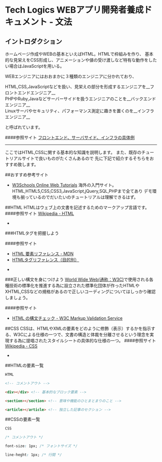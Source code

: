 # Tech Logics WEBアプリ開発者養成ドキュメント - 文法

## イントロダクション

ホームページ作成やWEBの基本といえばHTML。HTMLで枠組みを作り、
基本的な見栄えをCSS形成し、アニメーションや値の受け渡しなど特有な動作をしたい場合はJavaScriptを用いる。

WEBエンジニアにはおおまかに３種類のエンジニアに分かれており、

HTML,CSS,JavaScriptなどを扱い、見栄えの部分を形成するエンジニアを__フロントエンドエンジニア__  
PHPやRuby,Javaなどサーバーサイドを扱うエンジニアのことを__バックエンドエンジニア__  
Linuxサーバやセキュリティ、パフォーマンス測定に趣きを置くのを__インフラエンジニア__

と呼ばれています。

####参照サイト
[フロントエンド、サーバサイド、インフラの具体例](http://qiita.com/shuntaro_tamura/items/e1a20e33c57c71679688)

---

ここではHTML,CSSに関する基本的な知識を説明します。
また、既存のチュートリアルサイトで良いものがたくさんあるので
先に下記で紹介するそちらをおすすめ致します。

##おすすめ参考サイト
* [W3Schools Online Web Tutorials](http://www.w3schools.com)
海外の入門サイト。
HTML,HTML5,CSS,CSS3,JavaScript,jQuery,SQL,PHPまで全てあり
デモ環境も揃っているのでだいたいのチュートリアルは理解できるはず。


##HTML
HTMLはウェブ上の文書を記述するためのマークアップ言語です。
####参照サイト
[Wikipedia - HTML](http://ja.wikipedia.org/wiki/HyperText_Markup_Language)


-

###HTMLタグを把握しよう

####参照サイト
* [HTML 要素リファレンス - MDN](https://developer.mozilla.org/ja/docs/Web/HTML/Element)
* [HTMLタグリファレンス（目的別）](http://www.htmq.com/html/indexm.shtml)


-
###正しい構文を身につけよう
[World Wide Web(通称：W3C)](http://ja.wikipedia.org/wiki/World_Wide_Web_Consortium)で使用される各種技術の標準化を推進する為に設立された標準化団体が作ったHTMLやXHTML,CSSなどの規格があるので正しいコーディングについてはしっかり確認しましょう。

####参照サイト
* [HTML の構文チェック - W3C Markup Validation Service](http://webkaru.net/dev/html-w3c-markup-validation-service/)



##CSS
CSSは、HTMLやXMLの要素をどのように修飾（表示）するかを指示する、W3Cによる仕様の一つで、文書の構造と体裁を分離させるという理念を実現する為に提唱されたスタイルシートの具体的な仕様の一つ。
####参照サイト
[Wikipedia - CSS](http://ja.wikipedia.org/wiki/Cascading_Style_Sheets)



-

##HTMLの要素一覧

```html
HTML

<!-- コメントアウト -->

<div></div> <!-- 基本的なブロック要素 -->

<section></section> <!-- 意味や機能のひとまとまりのこと -->

<article></article> <!-- 独立した記事のセクション -->

```

##CSSの要素一覧

```css
CSS

/* コメントアウト */

font-size: 1px; /* フォントサイズ */

line-heght: 1px; /* 行間 */




```


